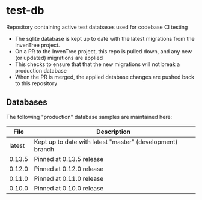 # test-db

Repository containing active test databases used for codebase CI testing

- The sqlite database is kept up to date with the latest migrations from the InvenTree project.
- On a PR to the InvenTree project, this repo is pulled down, and any new (or updated) migrations are applied
- This checks to ensure that that the new migrations will not break a production database
- When the PR is merged, the applied database changes are pushed back to this repository

## Databases

The following "production" database samples are maintained here:

| File | Description |
| --- | --- |
| latest | Kept up to date with latest "master" (development) branch |
| 0.13.5 | Pinned at 0.13.5 release |
| 0.12.0 | Pinned at 0.12.0 release |
| 0.11.0 | Pinned at 0.11.0 release |
| 0.10.0 | Pinned at 0.10.0 release |
